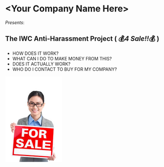 # &lt;Your Company Name Here>
_Presents_: 
## The IWC Anti-Harassment Project ( :moneybag:_4 Sale!!_:moneybag: )

- HOW DOES IT WORK?
- WHAT CAN I DO TO MAKE MONEY FROM THIS?
- DOES IT ACTUALLY WORK?
- WHO DO I CONTACT TO BUY FOR MY COMPANY?

![THIS PROJECT IS FOR SALE](for-sale-sign.jpg)

